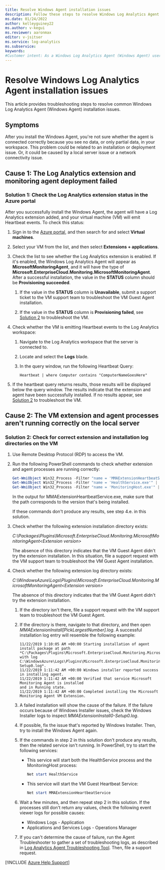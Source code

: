 ```yaml
---
title: Resolve Windows Agent installation issues 
description: Follow these steps to resolve Windows Log Analytics Agent (Windows Agent) installation issues.
ms.date: 01/24/2022
author: kelleyguiney22
ms.author: v-kegui
ms.reviewer: aaronmax
editor: v-jsitser
ms.service: log-analytics
ms.subservice: 
keywords: 
#Customer intent: As a Windows Log Analytics Agent (Windows Agent) user, I want to resolve Windows Agent installation errors so I can complete my installation successfully. 
---
```


# Resolve Windows Log Analytics Agent installation issues

This article provides troubleshooting steps to resolve common Windows Log Analytics Agent (Windows Agent) installation issues.

## Symptoms

After you install the Windows Agent, you're not sure whether the agent is connected correctly because you see no data, or only partial data, in your workspace. This problem could be related to an installation or deployment issue. Or, it could be caused by a local server issue or a network connectivity issue.

## Cause 1: The Log Analytics extension and monitoring agent deployment failed  

### Solution 1: Check the Log Analytics extension status in the Azure portal

After you successfully install the Windows Agent, the agent will have a Log Analytics extension added, and your virtual machine (VM) will emit Heartbeat events. To check this status:

1. Sign in to the [Azure portal](https://portal.azure.com/), and then search for and select **Virtual machines**.

1. Select your VM from the list, and then select **Extensions + applications**.

1. Check the list to see whether the Log Analytics extension is enabled. If it's enabled, the Windows Log Analytics Agent will appear as **MicrosoftMonitoringAgent**, and it will have the type of **Microsoft.EnterpriseCloud.Monitoring.MicrosoftMonitoringAgent**. After a successful installation, the value in the **STATUS** column should be **Provisioning succeeded**.

     1. If the value in the **STATUS** column is **Unavailable**, submit a support ticket to the VM support team to troubleshoot the VM Guest Agent installation.

     1. If the value in the **STATUS** column is **Provisioning failed**, see [Solution 2](#solution-2-check-for-correct-extension-and-installation-log-directories-on-the-vm) to troubleshoot the VM.

1. Check whether the VM is emitting Heartbeat events to the Log Analytics workspace:

     1. Navigate to the Log Analytics workspace that the server is connected to.
     1. Locate and select the **Logs** blade.
     1. In the query window, run the following Heartbeat Query:

        ```console
        Heartbeat | where Computer contains "ComputerNameGoesHere" 
        ```

1. If the heartbeat query returns results, those results will be displayed below the query window. The results indicate that the extension and agent have been successfully installed. If no results appear, see [Solution 2](#solution-2-check-for-correct-extension-and-installation-log-directories-on-the-vm) to troubleshoot the VM.

## Cause 2: The VM extension and agent processes aren't running correctly on the local server  

### Solution 2: Check for correct extension and installation log directories on the VM

1. Use Remote Desktop Protocol (RDP) to access the VM.

1. Run the following PowerShell commands to check whether extension and agent processes are running correctly:

   ```powershell
   Get-WmiObject Win32_Process -Filter "name = 'MMAExtensionHeartbeatService.exe'" | Format-List ProcessName, Path
   Get-WmiObject Win32_Process -Filter "name = 'HealthService.exe'" | Format-List ProcessName, Path
   Get-WmiObject Win32_Process -Filter "name = 'MonitoringHost.exe'" | Format-List ProcessName, Path
   ```

   In the output for MMAExtensionHeartbeatService.exe, make sure that the path corresponds to the version that's being installed.  

   If these commands don't produce any results, see step 4.e. in this solution.

1. Check whether the following extension installation directory exists:

   *C:\Packages\Plugins\Microsoft.EnterpriseCloud.Monitoring.MicrosoftMonitoringAgent\<Extension version\>*

   The absence of this directory indicates that the VM Guest Agent didn't try the extension installation. In this situation, file a support request with the VM support team to troubleshoot the VM Guest Agent installation.

1. Check whether the following extension log directory exists:

   *C:\WindowsAzure\Logs\Plugins\Microsoft.EnterpriseCloud.Monitoring.MicrosoftMonitoringAgent\<Extension version\>*

   The absence of this directory indicates that the VM Guest Agent didn't try the extension installation.

   1. If the directory isn't there, file a support request with the VM support team to troubleshoot the VM Guest Agent.
   1. If the directory is there, navigate to that directory, and then open *MMAExtensionInstall[PickLargestNumber].log*. A successful installation log entry will resemble the following example:

        ```output
        11/22/2019 1:10:05 AM +00:00 Starting installation of agent 
        install package at path *C:\Packages\Plugins\Microsoft.EnterpriseCloud.Monitoring.MicrosoftMonitoringAgent\1.0.18018.0\MOMAgent.msi 
        with log C:\WindowsAzure\Logs\Plugins\Microsoft.EnterpriseCloud.Monitoring.MicrosoftMonitoringAgent\1.0.18018.0\MMAExtensionInstall0-Setup0.log*.
        11/22/2019 1:11:42 AM +00:00 Windows installer reported success in installing agent.
        11/22/2019 1:11:42 AM +00:00 Verified that service Microsoft Monitoring Agent is installed
        and in Running state.
        11/22/2019 1:11:42 AM +00:00 Completed installing the Microsoft Monitoring Agent VM Extension.
        ```

   1. A failed installation will show the cause of the failure. If the failure occurs because of Windows Installer issues, check the Windows Installer logs to inspect *MMAExtensionInstall0-Setup0.log*.  
   1. If possible, fix the issue that's reported by Windows Installer. Then, try to install the Windows Agent again.  
   1. If the commands in step 2 in this solution don't produce any results, then the related service isn't running. In PowerShell, try to start the following services:  
  
        - This service will start both the HealthService process and the MonitoringHost process:

           ```powershell
           Net start HealthService  
           ```

        - This service will start the VM Guest Heartbeat Service:

           ```powershell
           Net start MMAExtensionHeartbeatService 
           ```

   1. Wait a few minutes, and then repeat step 2 in this solution. If the processes still don't return any values, check the following event viewer logs for possible causes:  

      - Windows Logs - Application
      - Applications and Services Logs - Operations Manager

   1. If you can't determine the cause of failure, run the Agent Troubleshooter to gather a set of troubleshooting logs, as described in [Log Analytics Agent Troubleshooting Tool](/azure/azure-monitor/agents/agent-windows-troubleshoot#log-analytics-troubleshooting-tool). Then, file a support request.  

[!INCLUDE [Azure Help Support](../../../includes/azure-help-support.md)]
